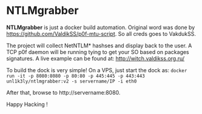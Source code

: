 # NTLMgrabber

**NTLMgrabber** is just a docker build automation. Original word was done by https://github.com/ValdikSS/p0f-mtu-script. So all creds goes to VakdukSS.

The project will collect NetNTLM* hashses and display back to the user. A TCP p0f daemon will be running tying to get your SO based on packages signatures. A live example can be found at: http://witch.valdikss.org.ru/

To build the dock is very simple! On a VPS, just start the dock as:
`docker run -it -p 8080:8080 -p 80:80 -p 445:445 -p 443:443 unl1k3ly/ntlmgrabber:v2 -s servername/IP -i eth0` 

After that, browse to http://servername:8080.

Happy Hacking !
